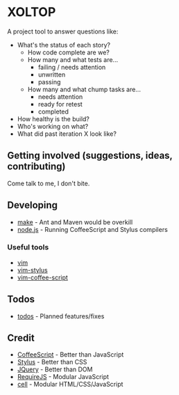 XOLTOP
======

A project tool to answer questions like:

* What's the status of each story?
  * How code complete are we?
  * How many and what tests are...
      * failing / needs attention
      * unwritten
      * passing
  * How many and what chump tasks are...
      * needs attention
      * ready for retest
      * completed
* How healthy is the build?
* Who's working on what?
* What did past iteration X look like?

Getting involved (suggestions, ideas, contributing)
---------------------------------------------------
Come talk to me, I don't bite.

Developing
----------
* [make](http://www.gnu.org/software/make) - Ant and Maven would be overkill
* [node.js](https://github.com/joyent/node) - Running CoffeeScript and Stylus compilers

### Useful tools
* [vim](http://www.vim.org/)
* [vim-stylus](https://github.com/wavded/vim-stylus)
* [vim-coffee-script](https://github.com/kchmck/vim-coffee-script)

Todos
-----
* [todos](https://github.com/peterwmwong/xoltop/blob/master/todo.md) - Planned features/fixes

Credit
------
* [CoffeeScript](http://jashkenas.github.com/coffee-script/) - Better than JavaScript
* [Stylus](https://github.com/peterwmwong/cell) - Better than CSS
* [JQuery](http://jquery.com/) - Better than DOM
* [RequireJS](https://github.com/jrburke/requirejs) - Modular JavaScript
* [cell](https://github.com/peterwmwong/cell) - Modular HTML/CSS/JavaScript
